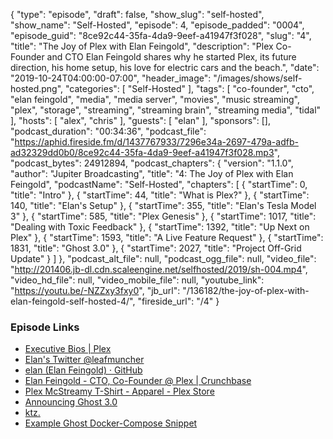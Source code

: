 {
  "type": "episode",
  "draft": false,
  "show_slug": "self-hosted",
  "show_name": "Self-Hosted",
  "episode": 4,
  "episode_padded": "0004",
  "episode_guid": "8ce92c44-35fa-4da9-9eef-a41947f3f028",
  "slug": "4",
  "title": "The Joy of Plex with Elan Feingold",
  "description": "Plex Co-Founder and CTO Elan Feingold shares why he started Plex, its future direction, his home setup, his love for electric cars and the beach.",
  "date": "2019-10-24T04:00:00-07:00",
  "header_image": "/images/shows/self-hosted.png",
  "categories": [
    "Self-Hosted"
  ],
  "tags": [
    "co-founder",
    "cto",
    "elan feingold",
    "media",
    "media server",
    "movies",
    "music streaming",
    "plex",
    "storage",
    "streaming",
    "streaming brain",
    "streaming media",
    "tidal"
  ],
  "hosts": [
    "alex",
    "chris"
  ],
  "guests": [
    "elan"
  ],
  "sponsors": [],
  "podcast_duration": "00:34:36",
  "podcast_file": "https://aphid.fireside.fm/d/1437767933/7296e34a-2697-479a-adfb-ad32329dd0b0/8ce92c44-35fa-4da9-9eef-a41947f3f028.mp3",
  "podcast_bytes": 24912894,
  "podcast_chapters": {
    "version": "1.1.0",
    "author": "Jupiter Broadcasting",
    "title": "4: The Joy of Plex with Elan Feingold",
    "podcastName": "Self-Hosted",
    "chapters": [
      {
        "startTime": 0,
        "title": "Intro"
      },
      {
        "startTime": 44,
        "title": "What is Plex?"
      },
      {
        "startTime": 140,
        "title": "Elan's Setup"
      },
      {
        "startTime": 355,
        "title": "Elan's Tesla Model 3"
      },
      {
        "startTime": 585,
        "title": "Plex Genesis"
      },
      {
        "startTime": 1017,
        "title": "Dealing with Toxic Feedback"
      },
      {
        "startTime": 1392,
        "title": "Up Next on  Plex"
      },
      {
        "startTime": 1593,
        "title": "A Live Feature Request"
      },
      {
        "startTime": 1831,
        "title": "Ghost 3.0"
      },
      {
        "startTime": 2027,
        "title": "Project Off-Grid Update"
      }
    ]
  },
  "podcast_alt_file": null,
  "podcast_ogg_file": null,
  "video_file": "http://201406.jb-dl.cdn.scaleengine.net/selfhosted/2019/sh-004.mp4",
  "video_hd_file": null,
  "video_mobile_file": null,
  "youtube_link": "https://youtu.be/-NZZxy3fxy0",
  "jb_url": "/136182/the-joy-of-plex-with-elan-feingold-self-hosted-4/",
  "fireside_url": "/4"
}


### Episode Links

  * [Executive Bios | Plex](https://www.plex.tv/press/executive-bios/ "Executive Bios | Plex")
  * [Elan's Twitter @leafmuncher](https://twitter.com/leafmuncher "Elan's Twitter @leafmuncher")
  * [elan (Elan Feingold) · GitHub](https://github.com/elan "elan \(Elan Feingold\) · GitHub")
  * [Elan Feingold - CTO, Co-Founder @ Plex | Crunchbase](https://www.crunchbase.com/person/elan-feingold#section-overview "Elan Feingold - CTO, Co-Founder @ Plex | Crunchbase")
  * [Plex McStreamy T-Shirt - Apparel - Plex Store](https://stores.kotisdesign.com/plex/apparel/plex-mcstreamy-t-shirt/17119 "Plex McStreamy T-Shirt - Apparel - Plex Store")
  * [Announcing Ghost 3.0](https://ghost.org/blog/3-0/ "Announcing Ghost 3.0")
  * [ktz.](https://blog.ktz.me/ "ktz.")
  * [Example Ghost Docker-Compose Snippet](https://github.com/selfhostedshow/ghost-example "Example Ghost Docker-Compose Snippet")



